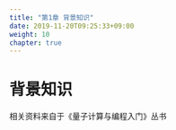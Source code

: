 ```yaml
---
title: "第1章 背景知识"
date: 2019-11-20T09:25:33+09:00
weight: 10
chapter: true
---
```


# 背景知识

相关资料来自于《量子计算与编程入门》丛书